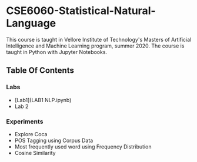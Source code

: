 # CSE6060-Statistical-Natural-Language

This course is taught in Vellore Institute of Technology's Masters of Artificial Intelligence and Machine Learning program, summer 2020. The course is taught in Python with Jupyter Notebooks.
## Table Of Contents
### Labs
* [Lab1](LAB1 NLP.ipynb)
* Lab 2
### Experiments
- Explore Coca
- POS Tagging using Corpus Data
- Most frequently used word using Frequency Distribution
- Cosine Similarity

